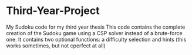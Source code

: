# Third-Year-Project
My Sudoku code for my third year thesis
This code contains the complete creation of the Sudoku game using a CSP solver instead of a brute-force one.
It contains two optional functions: a difficulty selection and hints (this works sometimes, but not cperfect at all)


